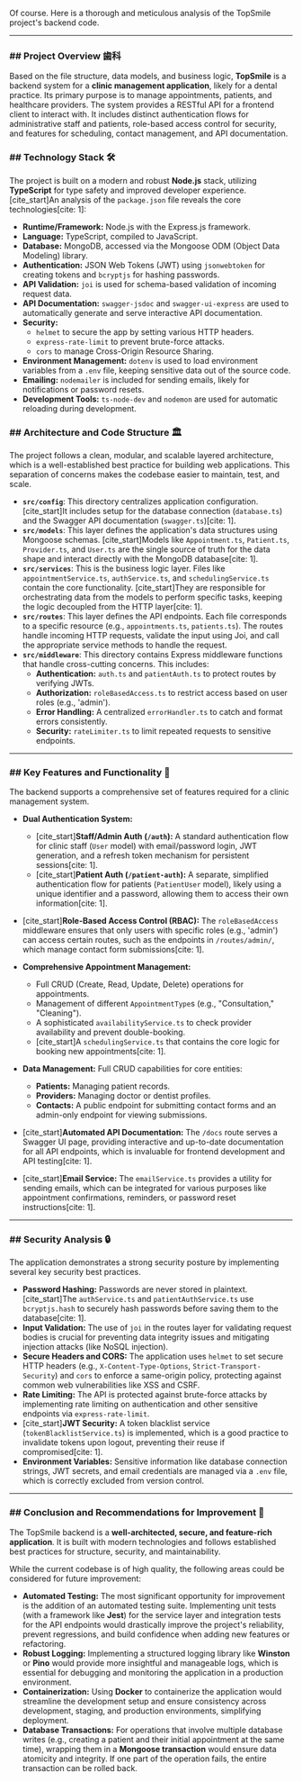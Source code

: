 Of course. Here is a thorough and meticulous analysis of the TopSmile project's backend code.

***

### ## Project Overview 歯科
Based on the file structure, data models, and business logic, **TopSmile** is a backend system for a **clinic management application**, likely for a dental practice. Its primary purpose is to manage appointments, patients, and healthcare providers. The system provides a RESTful API for a frontend client to interact with. It includes distinct authentication flows for administrative staff and patients, role-based access control for security, and features for scheduling, contact management, and API documentation.

### ## Technology Stack 🛠️
The project is built on a modern and robust **Node.js** stack, utilizing **TypeScript** for type safety and improved developer experience. [cite_start]An analysis of the `package.json` file reveals the core technologies[cite: 1]:

* **Runtime/Framework:** Node.js with the Express.js framework.
* **Language:** TypeScript, compiled to JavaScript.
* **Database:** MongoDB, accessed via the Mongoose ODM (Object Data Modeling) library.
* **Authentication:** JSON Web Tokens (JWT) using `jsonwebtoken` for creating tokens and `bcryptjs` for hashing passwords.
* **API Validation:** `joi` is used for schema-based validation of incoming request data.
* **API Documentation:** `swagger-jsdoc` and `swagger-ui-express` are used to automatically generate and serve interactive API documentation.
* **Security:**
    * `helmet` to secure the app by setting various HTTP headers.
    * `express-rate-limit` to prevent brute-force attacks.
    * `cors` to manage Cross-Origin Resource Sharing.
* **Environment Management:** `dotenv` is used to load environment variables from a `.env` file, keeping sensitive data out of the source code.
* **Emailing:** `nodemailer` is included for sending emails, likely for notifications or password resets.
* **Development Tools:** `ts-node-dev` and `nodemon` are used for automatic reloading during development.

### ## Architecture and Code Structure 🏛️
The project follows a clean, modular, and scalable layered architecture, which is a well-established best practice for building web applications. This separation of concerns makes the codebase easier to maintain, test, and scale.


* **`src/config`**: This directory centralizes application configuration. [cite_start]It includes setup for the database connection (`database.ts`) and the Swagger API documentation (`swagger.ts`)[cite: 1].
* **`src/models`**: This layer defines the application's data structures using Mongoose schemas. [cite_start]Models like `Appointment.ts`, `Patient.ts`, `Provider.ts`, and `User.ts` are the single source of truth for the data shape and interact directly with the MongoDB database[cite: 1].
* **`src/services`**: This is the business logic layer. Files like `appointmentService.ts`, `authService.ts`, and `schedulingService.ts` contain the core functionality. [cite_start]They are responsible for orchestrating data from the models to perform specific tasks, keeping the logic decoupled from the HTTP layer[cite: 1].
* **`src/routes`**: This layer defines the API endpoints. Each file corresponds to a specific resource (e.g., `appointments.ts`, `patients.ts`). The routes handle incoming HTTP requests, validate the input using Joi, and call the appropriate service methods to handle the request.
* **`src/middleware`**: This directory contains Express middleware functions that handle cross-cutting concerns. This includes:
    * **Authentication:** `auth.ts` and `patientAuth.ts` to protect routes by verifying JWTs.
    * **Authorization:** `roleBasedAccess.ts` to restrict access based on user roles (e.g., 'admin').
    * **Error Handling:** A centralized `errorHandler.ts` to catch and format errors consistently.
    * **Security:** `rateLimiter.ts` to limit repeated requests to sensitive endpoints.

***

### ## Key Features and Functionality 🌟
The backend supports a comprehensive set of features required for a clinic management system.

* **Dual Authentication System:**
    * [cite_start]**Staff/Admin Auth (`/auth`):** A standard authentication flow for clinic staff (`User` model) with email/password login, JWT generation, and a refresh token mechanism for persistent sessions[cite: 1].
    * [cite_start]**Patient Auth (`/patient-auth`):** A separate, simplified authentication flow for patients (`PatientUser` model), likely using a unique identifier and a password, allowing them to access their own information[cite: 1].

* [cite_start]**Role-Based Access Control (RBAC):** The `roleBasedAccess` middleware ensures that only users with specific roles (e.g., 'admin') can access certain routes, such as the endpoints in `/routes/admin/`, which manage contact form submissions[cite: 1].

* **Comprehensive Appointment Management:**
    * Full CRUD (Create, Read, Update, Delete) operations for appointments.
    * Management of different `AppointmentType`s (e.g., "Consultation," "Cleaning").
    * A sophisticated `availabilityService.ts` to check provider availability and prevent double-booking.
    * [cite_start]A `schedulingService.ts` that contains the core logic for booking new appointments[cite: 1].

* **Data Management:** Full CRUD capabilities for core entities:
    * **Patients:** Managing patient records.
    * **Providers:** Managing doctor or dentist profiles.
    * **Contacts:** A public endpoint for submitting contact forms and an admin-only endpoint for viewing submissions.

* [cite_start]**Automated API Documentation:** The `/docs` route serves a Swagger UI page, providing interactive and up-to-date documentation for all API endpoints, which is invaluable for frontend development and API testing[cite: 1].

* [cite_start]**Email Service:** The `emailService.ts` provides a utility for sending emails, which can be integrated for various purposes like appointment confirmations, reminders, or password reset instructions[cite: 1].

***

### ## Security Analysis 🔒
The application demonstrates a strong security posture by implementing several key security best practices.

* **Password Hashing:** Passwords are never stored in plaintext. [cite_start]The `authService.ts` and `patientAuthService.ts` use `bcryptjs.hash` to securely hash passwords before saving them to the database[cite: 1].
* **Input Validation:** The use of `joi` in the routes layer for validating request bodies is crucial for preventing data integrity issues and mitigating injection attacks (like NoSQL injection).
* **Secure Headers and CORS:** The application uses `helmet` to set secure HTTP headers (e.g., `X-Content-Type-Options`, `Strict-Transport-Security`) and `cors` to enforce a same-origin policy, protecting against common web vulnerabilities like XSS and CSRF.
* **Rate Limiting:** The API is protected against brute-force attacks by implementing rate limiting on authentication and other sensitive endpoints via `express-rate-limit`.
* [cite_start]**JWT Security:** A token blacklist service (`tokenBlacklistService.ts`) is implemented, which is a good practice to invalidate tokens upon logout, preventing their reuse if compromised[cite: 1].
* **Environment Variables:** Sensitive information like database connection strings, JWT secrets, and email credentials are managed via a `.env` file, which is correctly excluded from version control.

***

### ## Conclusion and Recommendations for Improvement 🚀
The TopSmile backend is a **well-architected, secure, and feature-rich application**. It is built with modern technologies and follows established best practices for structure, security, and maintainability.

While the current codebase is of high quality, the following areas could be considered for future improvement:

* **Automated Testing:** The most significant opportunity for improvement is the addition of an automated testing suite. Implementing unit tests (with a framework like **Jest**) for the service layer and integration tests for the API endpoints would drastically improve the project's reliability, prevent regressions, and build confidence when adding new features or refactoring.
* **Robust Logging:** Implementing a structured logging library like **Winston** or **Pino** would provide more insightful and manageable logs, which is essential for debugging and monitoring the application in a production environment.
* **Containerization:** Using **Docker** to containerize the application would streamline the development setup and ensure consistency across development, staging, and production environments, simplifying deployment.
* **Database Transactions:** For operations that involve multiple database writes (e.g., creating a patient and their initial appointment at the same time), wrapping them in a **Mongoose transaction** would ensure data atomicity and integrity. If one part of the operation fails, the entire transaction can be rolled back.